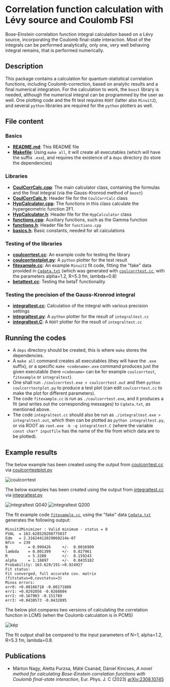 # Correlation function calculation with Lévy source and Coulomb FSI

 Bose-Einstein correlation function integral calculation based on a Lévy source, incorporating the Coulomb final-state interaction. Most of the integrals can be performed analytically, only one, very well behaving integral remains, that is performed numerically.

## Description
This package contains a calculation for quantum-statistical correlation functions, including Coulomb-correction, based on analytic results and a final numerical integration. For the calculation to work, the `boost` library is needed, although the numerical integral can be programmed by the user as well. One plotting code and the fit test requires `ROOT` (latter also `Minuit2`), and several `python` libraries are required for the `python` plotters as well.

## File content

### Basics
- [**README.md**](README.md): This README file
- [**Makefile**](Makefile): Using `make all`, it will create all executables (which will have the suffix `.exe`), and requires the existence of a `deps` directory (to store the dependencies)

### Libraries
- [**CoulCorrCalc.cpp**](CoulCorrCalc.cpp): The main calculator class, containing the formulas and the final integral (via the Gauss-Kronrod method of `boost`)
- [**CoulCorrCalc.h**](CoulCorrCalc.h): Header file for the `CoulCorrCalc` class
- [**HypCalculator.cpp**](HypCalculator.cpp): The functions in this class calculate the hypergeometric function 2F1.
- [**HypCalculator.h**](HypCalculator.h): Header file for the `HypCalculator` class
- [**functions.cpp**](functions.cpp): Auxiliary functions, such as the Gamma function
- [**functions.h**](functions.h): Header file for `functions.cpp`
- [**basics.h**](basics.h): Basic constants, needed for all calculations

### Testing of the libraries
- [**coulcorrtest.cc**](coulcorrtest.cc): An example code for testing the library
- [**coulcorrtestplot.py**](coulcorrtestplot.py): A `python` plotter for the test result
- [**fitexample.cc**](fitexample.cc): An example `Minuit2` fit code, fitting the "fake" data provided in [`Cqdata.txt`](Cqdata.txt) (which was generated with [`coulcorrtest.cc`](coulcorrtest.cc), with the parameters alpha=1.2, R=5.3 fm, lambda=0.8)
- [**betattest.cc**](betattest.cc): Testing the betaT functionality

### Testing the precision of the Gauss-Kronrod integral
- [**integraltest.cc**](integraltest.cc): Calculation of the integral with various precision settings
- [**integraltest.py**](integraltest.py): A `python` plotter for the result of `integraltest.cc`
- [**integraltest.C**](integraltest.C): A `ROOT` plotter for the result of `integraltest.cc`

## Running the codes
- A `deps` directory should be created, this is where `make` stores the dependencies.
- A `make all` command creates all executables (they will have the `.exe` suffix), or a specific `make <codename>.exe` command produces just the given executable (here `<codename>` can be for example `coulcorrtest`, `fitexample` or `integraltest`).
- One shall run `./coulcorrtest.exe > coulcorrtest.out` and then `python coulcorrtestplot.py` to produce a test plot (can edit `coulcorrtest.cc` to make the plot for different parameters).
- The code `fitexample.cc` is run as `./coulcorrtest.exe`, and it produces a fit (and writes out the corresponding messages) to `Cqdata.txt`, as mentioned above.
- The code `integraltest.cc` should also be run as  `./integraltest.exe > integraltest.out`, which then can be plotted as `python integraltest.py`, or via ROOT as `root.exe -b -q integraltest.C` (where the variable `const char* inputfile` has the name of the file from which data are to be plotted).

## Example results
The below example has been created using the output from [coulcorrtest.cc](coulcorrtest.cc) via [coulcorrtestplot.py](coulcorrtestplot.py)

![coulcorrtest](https://github.com/csanadm/CoulCorrLevyIntegral/assets/38218165/8ff72bda-34ae-4d04-bdf0-5486dcbdf6f7)

The below examples has been created using the output from [integraltest.cc](integraltest.cc) via [integraltest.py](integraltest.py)

![integraltest Q040](https://github.com/csanadm/CoulCorrLevyIntegral/assets/38218165/d3362a56-d303-4187-b83c-61817ec2df94)
![integraltest Q200](https://github.com/csanadm/CoulCorrLevyIntegral/assets/38218165/b6cb5c80-b3d2-4925-8336-57806f08608c)

The fit example code [`fitexample.cc`](fitexample.cc), using the "fake" data [`Cqdata.txt`](Cqdata.txt) generates the following output:

`Minuit2Minimizer : Valid minimum - status = 0`<br>
`FVAL  = 163.628528208775037`<br>
`Edm   = 2.31624412029060214e-07`<br>
`Nfcn  = 239`<br>
`N         = 0.999426     +/-  0.0016909`<br>
`lambda    = 0.801399     +/-  0.027961`<br>
`R         = 5.3208       +/-  0.159243`<br>
`alpha     = 1.18897      +/-  0.0435182`<br>
`Probability: 163.629/191->0.924927`<br>
`Fit status:`<br>
`Fit converged, full accurate cov. matrix`<br>
`(fitstatus=0,covstatus=3)`<br>
`Minos errors:`<br>
`err0: +0.00166718 -0.00171808`<br>
`err1: +0.0292056 -0.0268804`<br>
`err2: +0.167903 -0.151789`<br>
`err3: +0.0438573 -0.0432895`<br>

The below plot compares two versions of calculating the correlation function in LCMS (when the Coulomb calculation is in PCMS)

![kép](https://github.com/user-attachments/assets/f514f3ec-a260-4273-ba0d-6e02b361365d)


The fit output shall be compared to the input parameters of N=1, alpha=1.2, R=5.3 fm, lambda=0.8.

## Publications
- Márton Nagy, Aletta Purzsa, Máté Csanád, Dániel Kincses, <i>A novel method for calculating Bose-Einstein correlation functions with Coulomb final-state interaction</i>, Eur. Phys. J. C (2023) [arXiv:2308.10745](https://arxiv.org/abs/2308.10745)
